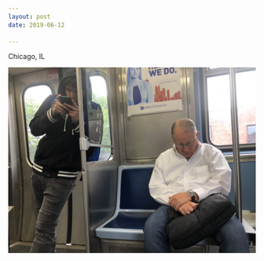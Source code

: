 ```yaml
---
layout: post
date: 2019-06-12

---
```

Chicago, IL

<img src="/assets/images/DE56AEC7-B068-475E-947F-E1360899CDFE.jpeg" />
